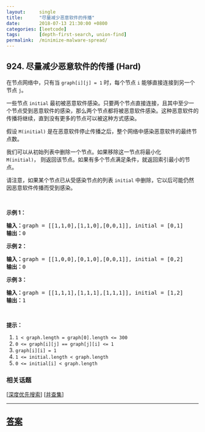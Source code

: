 ```yaml
---
layout:     single
title:      "尽量减少恶意软件的传播"
date:       2018-07-13 21:30:00 +0800
categories: [leetcode]
tags:       [depth-first-search, union-find]
permalink:  /minimize-malware-spread/
---
```


## 924. 尽量减少恶意软件的传播 (Hard)

<p>在节点网络中，只有当 <code>graph[i][j] = 1</code>&nbsp;时，每个节点&nbsp;<code>i</code>&nbsp;能够直接连接到另一个节点 <code>j</code>。</p>

<p>一些节点&nbsp;<code>initial</code>&nbsp;最初被恶意软件感染。只要两个节点直接连接，且其中至少一个节点受到恶意软件的感染，那么两个节点都将被恶意软件感染。这种恶意软件的传播将继续，直到没有更多的节点可以被这种方式感染。</p>

<p>假设 <code>M(initial)</code> 是在恶意软件停止传播之后，整个网络中感染恶意软件的最终节点数。</p>

<p>我们可以从初始列表中删除一个节点。如果移除这一节点将最小化 <code>M(initial)</code>，&nbsp;则返回该节点。如果有多个节点满足条件，就返回索引最小的节点。</p>

<p>请注意，如果某个节点已从受感染节点的列表 <code>initial</code> 中删除，它以后可能仍然因恶意软件传播而受到感染。</p>

<p>&nbsp;</p>

<ol>
</ol>

<p><strong>示例 1：</strong></p>

<pre><strong>输入：</strong>graph = [[1,1,0],[1,1,0],[0,0,1]], initial = [0,1]
<strong>输出：</strong>0
</pre>

<p><strong>示例 2：</strong></p>

<pre><strong>输入：</strong>graph = [[1,0,0],[0,1,0],[0,0,1]], initial = [0,2]
<strong>输出：</strong>0
</pre>

<p><strong>示例 3：</strong></p>

<pre><strong>输入：</strong>graph = [[1,1,1],[1,1,1],[1,1,1]], initial = [1,2]
<strong>输出：</strong>1
</pre>

<p>&nbsp;</p>

<p><strong>提示：</strong></p>

<ol>
	<li><code>1 &lt; graph.length = graph[0].length &lt;= 300</code></li>
	<li><code>0 &lt;= graph[i][j] == graph[j][i] &lt;= 1</code></li>
	<li><code>graph[i][i] = 1</code></li>
	<li><code>1 &lt;= initial.length &lt; graph.length</code></li>
	<li><code>0 &lt;= initial[i] &lt; graph.length</code></li>
</ol>

### 相关话题
  [[深度优先搜索](https://github.com/openset/leetcode/tree/master/tag/depth-first-search/README.md)]
  [[并查集](https://github.com/openset/leetcode/tree/master/tag/union-find/README.md)]

---

## [答案](https://github.com/openset/leetcode/tree/master/problems/minimize-malware-spread)

